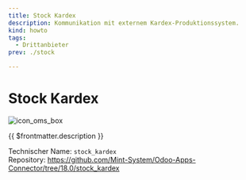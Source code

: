 ```yaml
---
title: Stock Kardex
description: Kommunikation mit externem Kardex-Produktionssystem.
kind: howto
tags:
  - Drittanbieter
prev: ./stock

---
```


# Stock Kardex
![icon_oms_box](../attachments/icons_odoo_mint_system.png)

{{ $frontmatter.description }}

Technischer Name: `stock_kardex`\
Repository: <https://github.com/Mint-System/Odoo-Apps-Connector/tree/18.0/stock_kardex>
